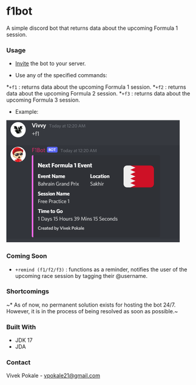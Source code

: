 # f1bot
A simple discord bot that returns data about the upcoming Formula 1 session.

### Usage

* [Invite](https://discord.com/api/oauth2/authorize?client_id=951889203581579304&permissions=34628298864&scope=bot) the bot to your server. 

* Use any of the specified commands:

*`+f1` : returns data about the upcoming Formula 1 session.
*`+f2` : returns data about the upcoming Formula 2 session.
*`+f3` : returns data about the upcoming Formula 3 session.

* Example: 

<div align="left">
    <img src="Screenshot 2022-03-17 002640.png">
  
### Coming Soon

* `+remind (f1/f2/f3)` : functions as a reminder, notifies the user of the upcoming race session by tagging their @username.

### Shortcomings
  
~* As of now, no permanent solution exists for hosting the bot 24/7. However, it is in the process of being resolved as soon as possible.~
  
### Built With

* JDK 17
* JDA
  
### Contact

Vivek Pokale - vpokale21@gmail.com
